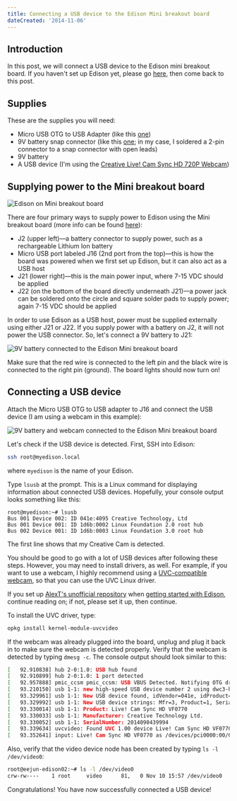 ```yaml
---
title: Connecting a USB device to the Edison Mini breakout board
dateCreated: '2014-11-06'
---
```


## Introduction

In this post, we will connect a USB device to the Edison mini breakout board. If you haven't set up Edison yet, please go [here](/blog/2014-10-29-getting-started-with-intel-edison-on-os-x), then come back to this post.

## Supplies

These are the supplies you will need:

* Micro USB OTG to USB Adapter (like this [one](http://www.frys.com/product/7582626?site=sr:SEARCH:MAIN_RSLT_PG))
* 9V battery snap connector (like this [one](https://www.sparkfun.com/products/91); in my case, I soldered a 2-pin connector to a snap connector with open leads)
* 9V battery
* A USB device (I'm using the [Creative Live! Cam Sync HD 720P Webcam](http://www.amazon.com/Creative-Live-Sync-720P-Webcam/dp/B0092QJRPC/ref=sr_1_4?s=pc&ie=UTF8&qid=1415288513&sr=1-4))

## Supplying power to the Mini breakout board

![Edison on Mini breakout board](/images/edison/edison-mini-board-on-table.jpg)

There are four primary ways to supply power to Edison using the Mini breakout board (more info can be found [here](https://communities.intel.com/docs/DOC-23252)):

* J2 (upper left)&mdash;a battery connector to supply power, such as a rechargeable Lithium Ion battery
* Micro USB port labeled J16 (2nd port from the top)&mdash;this is how the board was powered when we first set up Edison, but it can also act as a USB host
* J21 (lower right)&mdash;this is the main power input, where 7-15 VDC should be applied
* J22 (on the bottom of the board directly underneath J21)&mdash;a power jack can be soldered onto the circle and square solder pads to supply power; again 7-15 VDC should be applied

In order to use Edison as a USB host, power must be supplied externally using either J21 or J22. If you supply power with a battery on J2, it will not power the USB connector. So, let's connect a 9V battery to J21:

![9V battery connected to the Edison Mini breakout board](/images/edison/edison-mini-9v.jpg)

Make sure that the red wire is connected to the left pin and the black wire is connected to the right pin (ground). The board lights should now turn on!

## Connecting a USB device

Attach the Micro USB OTG to USB adapter to J16 and connect the USB device (I am using a webcam in this example):

![9V battery and webcam connected to the Edison Mini breakout board](/images/edison/edison-mini-9v-webcam.jpg)

Let's check if the USB device is detected. First, SSH into Edison:

```bash
ssh root@myedison.local
```

where `myedison` is the name of your Edison.

Type `lsusb` at the prompt. This is a Linux command for displaying information about connected USB devices. Hopefully, your console output looks something like this:

```vim
root@myedison:~# lsusb
Bus 001 Device 002: ID 041e:4095 Creative Technology, Ltd
Bus 001 Device 001: ID 1d6b:0002 Linux Foundation 2.0 root hub
Bus 002 Device 001: ID 1d6b:0003 Linux Foundation 3.0 root hub
```

The first line shows that my Creative Cam is detected.

You should be good to go with a lot of USB devices after following these steps. However, you may need to install drivers, as well. For example, if you want to use a webcam, I highly recommend using a [UVC-compatible webcam](http://www.ideasonboard.org/uvc/), so that you can use the UVC Linux driver.

If you set up [AlexT's unofficial repository](http://alextgalileo.altervista.org/edison-package-repo-configuration-instructions.html) when [getting started with Edison](/blog/2014-10-29-getting-started-with-intel-edison-on-os-x), continue reading on; if not, please set it up, then continue.

To install the UVC driver, type:

```bash
opkg install kernel-module-uvcvideo
```

If the webcam was already plugged into the board, unplug and plug it back in to make sure the webcam is detected properly.
Verify that the webcam is detected by typing `dmesg -c`. The console output should look similar to this:

```bash
[   92.910838] hub 2-0:1.0: USB hub found
[   92.910899] hub 2-0:1.0: 1 port detected
[   92.957888] pmic_ccsm pmic_ccsm: USB VBUS Detected. Notifying OTG driver
[   93.210150] usb 1-1: new high-speed USB device number 2 using dwc3-host
[   93.329961] usb 1-1: New USB device found, idVendor=041e, idProduct=4095
[   93.329992] usb 1-1: New USB device strings: Mfr=3, Product=1, SerialNumber=2
[   93.330014] usb 1-1: Product: Live! Cam Sync HD VF0770
[   93.330033] usb 1-1: Manufacturer: Creative Technology Ltd.
[   93.330052] usb 1-1: SerialNumber: 2014090439994
[   93.339634] uvcvideo: Found UVC 1.00 device Live! Cam Sync HD VF0770 (041e:4095)
[   93.352641] input: Live! Cam Sync HD VF0770 as /devices/pci0000:00/0000:00:11.0/dwc3-host.2/usb1/1-1/1-1:1.0/input/input3
```

Also, verify that the video device node has been created by typing `ls -l /dev/video0`:

```bash
root@eejun-edison02:~# ls -l /dev/video0
crw-rw----    1 root     video      81,   0 Nov 10 15:57 /dev/video0
```

Congratulations! You have now successfully connected a USB device!
